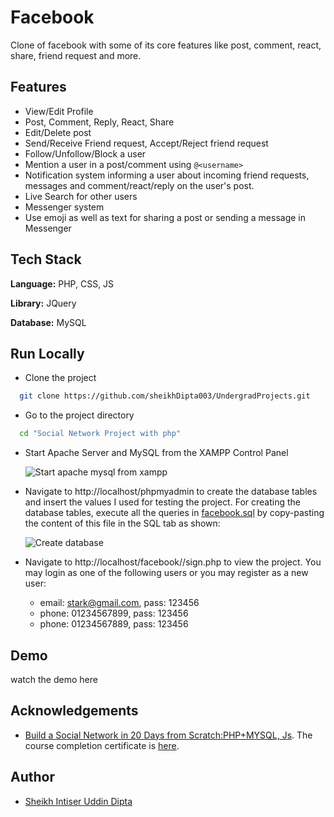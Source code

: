 
# Facebook

Clone of facebook with some of its core features like post, comment, react, share, friend request and more. 


## Features

- View/Edit Profile
- Post, Comment, Reply, React, Share
- Edit/Delete post
- Send/Receive Friend request, Accept/Reject friend request
- Follow/Unfollow/Block a user
- Mention a user in a post/comment using ```@<username>```
- Notification system informing a user about incoming friend requests, messages and comment/react/reply on the user's post.
- Live Search for other users
- Messenger system
- Use emoji as well as text for sharing a post or sending a message in Messenger


## Tech Stack

**Language:** PHP, CSS, JS

**Library:** JQuery

**Database:** MySQL


## Run Locally

- Clone the project

```bash
  git clone https://github.com/sheikhDipta003/UndergradProjects.git
```

- Go to the project directory

```bash
  cd "Social Network Project with php"
```

- Start Apache Server and MySQL from the XAMPP Control Panel

  ![Start apache mysql from xampp](path/to/image)

- Navigate to http://localhost/phpmyadmin to create the database tables and insert the values I used for testing the project. For creating the database tables, execute all the queries in [facebook.sql]() by copy-pasting the content of this file in the SQL tab as shown:

  ![Create database](path/to/image)

- Navigate to http://localhost/facebook//sign.php to view the project. You may login as one of the following users or you may register as a new user:
  - email: stark@gmail.com, pass: 123456
  - phone: 01234567899, pass: 123456
  - phone: 01234567889, pass: 123456


## Demo

watch the demo here


## Acknowledgements

 - [Build a Social Network in 20 Days from Scratch:PHP+MYSQL, Js](https://www.udemy.com/course/build-social-network-in-20-days/). The course completion certificate is [here](/path/to/cert).



## Author

- [Sheikh Intiser Uddin Dipta](https://www.github.com/sheikhDipta003)

